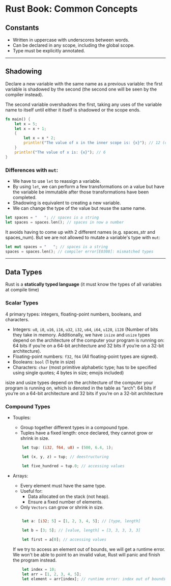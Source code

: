 # Rust Book: Common Concepts

## Constants
- Written in uppercase with underscores between words.
- Can be declared in any scope, including the global scope.
- Type must be explicitly annotated.

----

## Shadowing
Declare a new variable with the same name as a previous variable: the first variable is shadowed by the second (the second one will be seen by the compiler instead).

The second variable overshadows the first, taking any uses of the variable name to itself until either it itself is shadowed or the scope ends.

```rust
fn main() {
    let x = 5;
    let x = x + 1;
    {
        let x = x * 2;
        println!("The value of x in the inner scope is: {x}"); // 12 (only inside scope)
    }
    println!("The value of x is: {x}"); // 6
}
```

### Differences with `mut`: 
- We have to use `let` to reassign a variable.
- By using `let`, we can perform a few transformations on a value but have the variable be immutable after those transformations have been completed.
- Shadowing is equivalent to creating a new variable.
- We can change the type of the value but reuse the same name.

```rust
let spaces = "   "; // spaces is a string
let spaces = spaces.len(); // spaces in now a number
```

It avoids having to come up with 2 different names (e.g. spaces_str and spaces_num).
But we are not allowed to mutate a variable's type with `mut`:

```rust
let mut spaces = "   "; // spaces is a string
spaces = spaces.len(); // compiler error[E0308]: mismatched types
```
 ---- 

## Data Types

Rust is a **statically typed language** (it must know the types of all variables at compile time) 

### Scalar Types

4 primary types: integers, floating-point numbers, booleans, and characters.

- Integers: `u8`, `i8`, `u16`, `i16`, `u32`, `i32`, `u64`, `i64`, `u128`, `i128` (Number of bits they take in memory. Additionally, we have `isize` and `usize` types depend on the architecture of the computer your program is running on: 64 bits if you’re on a 64-bit architecture and 32 bits if you’re on a 32-bit architecture).
- Floating-point numbers: `f32`, `f64` (All floating-point types are signed).
- Booleans: `bool` (1 byte in size)
- Characters: `char` (most primitive alphabetic type; has to be specified using single quotes; 4 bytes in size; emojis included)

isize and usize types depend on the architecture of the computer your program is running on, which is denoted in the table as “arch”: 64 bits if you’re on a 64-bit architecture and 32 bits if you’re on a 32-bit architecture

### Compound Types

- Touples:
    - Group together different types in a compound type.
    - Tuples have a fixed length: once declared, they cannot grow or shrink in size.

    ```rust
        let tup: (i32, f64, u8) = (500, 6.4, 1);

        let (x, y, z) = tup; // deestructuring

        let five_hundred = tup.0; // accessing values
    ```

- Arrays:
    - Every element must have the same type.
    - Useful for:
        - Data allocated on the stack (not heap).
        - Ensure a fixed number of elements.
    - Only `Vectors` can grow or shrink in size.

    ```rust
        
        let a: [i32; 5] = [1, 2, 3, 4, 5]; // [type, length]

        let b = [3; 5]; // [value, length] = [3, 3, 3, 3, 3]

        let first = a[0]; // accessing values
    ```
    
    If we try to access an element out of bounds, we will get a runtime error. We won't be able to point to an invalid value, Rust will panic and finish the program instead.
    

    ```rust
        let index = 10;
        let arr = [1, 2, 3, 4, 5];
        let element = arr[index]; // runtime error: index out of bounds: the len is 5 but the index is 10
    ```
















